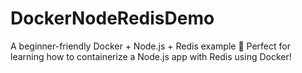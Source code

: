 # DockerNodeRedisDemo
A beginner-friendly Docker + Node.js + Redis example  🚀 Perfect for learning how to containerize a Node.js app with Redis using Docker!
